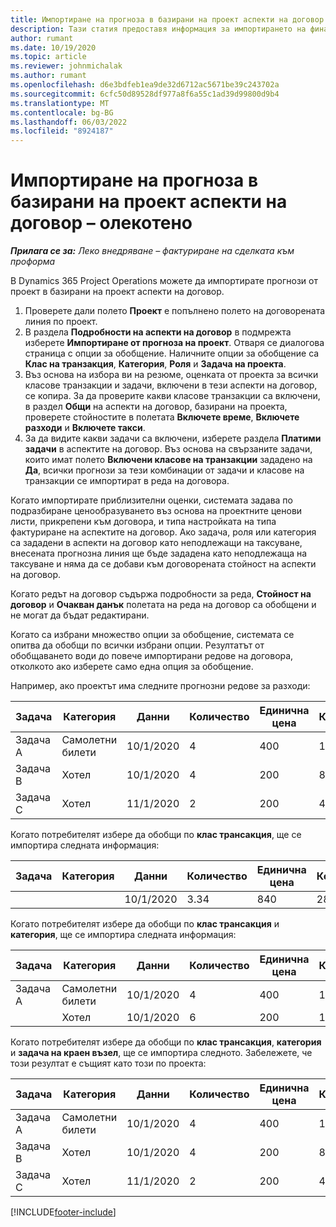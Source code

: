 ```yaml
---
title: Импортиране на прогноза в базирани на проект аспекти на договор – олекотено
description: Тази статия предоставя информация за импортирането на финансови прогнози от проект в аспекти на договор.
author: rumant
ms.date: 10/19/2020
ms.topic: article
ms.reviewer: johnmichalak
ms.author: rumant
ms.openlocfilehash: d6e3bdfeb1ea9de32d6712ac5671be39c243702a
ms.sourcegitcommit: 6cfc50d89528df977a8f6a55c1ad39d99800d9b4
ms.translationtype: MT
ms.contentlocale: bg-BG
ms.lasthandoff: 06/03/2022
ms.locfileid: "8924187"
---
```

# <a name="import-an-estimate-to-a-project-based-contract-line---lite"></a>Импортиране на прогноза в базирани на проект аспекти на договор – олекотено

_**Прилага се за:** Леко внедряване – фактуриране на сделката към проформа_

В Dynamics 365 Project Operations можете да импортирате прогнози от проект в базирани на проект аспекти на договор.

1. Проверете дали полето **Проект** е попълнено полето на договорената линия по проект.
2. В раздела **Подробности на аспекти на договор** в подмрежта изберете **Импортиране от прогноза на проект**. Отваря се диалогова страница с опции за обобщение. Наличните опции за обобщение са **Клас на транзакция**, **Категория**, **Роля** и **Задача на проекта**.
3. Въз основа на избора ви на резюме, оценката от проекта за всички класове транзакции и задачи, включени в тези аспекти на договор, се копира. За да проверите какви класове транзакции са включени, в раздел **Общи** на аспекти на договор, базирани на проекта, проверете стойностите в полетата **Включете време**, **Включете разходи** и **Включете такси**. 
4. За да видите какви задачи са включени, изберете раздела **Платими задачи** в аспектите на договор. Въз основа на свързаните задачи, които имат полето **Включени класове на транзакции** зададено на **Да**, всички прогнози за тези комбинации от задачи и класове на транзакции се импортират в реда на договора.

Когато импортирате приблизителни оценки, системата задава по подразбиране ценообразуването въз основа на проектните ценови листи, прикрепени към договора, и типа настройката на типа фактуриране на аспектите на договор. Ако задача, роля или категория са зададени в аспекти на договор като неподлежащи на таксуване, внесената прогнозна линия ще бъде зададена като неподлежаща на таксуване и няма да се добави към договорената стойност на аспекти на договор.

Когато редът на договор съдържа подробности за реда, **Стойност на договор** и **Очакван данък** полетата на реда на договор са обобщени и не могат да бъдат редактирани.

Когато са избрани множество опции за обобщение, системата се опитва да обобщи по всички избрани опции. Резултатът от обобщаването води до повече импортирани редове на договора, отколкото ако изберете само една опция за обобщение.

Например, ако проектът има следните прогнозни редове за разходи:

| Задача | Категория | Данни | Количество | Единична цена | Количество |
| --- | --- | --- | --- | --- | --- |
| Задача А | Самолетни билети | 10/1/2020 | 4 | 400 | 1600 |
| Задача B | Хотел | 10/1/2020 | 4 | 200 | 800 |
| Задача C | Хотел | 11/1/2020 | 2 | 200 | 400 |

Когато потребителят избере да обобщи по **клас трансакция**, ще се импортира следната информация:

| Задача | Категория | Данни | Количество | Единична цена | Количество |
| --- | --- | --- | --- | --- | --- |
| &nbsp; | &nbsp; | 10/1/2020 | 3.34 | 840 | 2800 |

Когато потребителят избере да обобщи по **клас трансакция** и **категория**, ще се импортира следната информация:

| Задача | Категория | Данни | Количество | Единична цена | Количество |
| --- | --- | --- | --- | --- | --- |
| Задача А | Самолетни билети | 10/1/2020 | 4 | 400 | 1600 |
| &nbsp;| Хотел | 10/1/2020 | 6 | 200 | 1200 |

Когато потребителят избере да обобщи по **клас трансакция**, **категория** и **задача на краен възел**, ще се импортира следното. Забележете, че този резултат е същият като този по проекта:

| Задача | Категория | Данни | Количество | Единична цена | Количество |
| --- | --- | --- | --- | --- | --- |
| Задача А | Самолетни билети | 10/1/2020 | 4 | 400 | 1600 |
| Задача B | Хотел | 10/1/2020 | 4 | 200 | 800 |
| Задача C | Хотел | 11/1/2020 | 2 | 200 | 400 |


[!INCLUDE[footer-include](../../includes/footer-banner.md)]